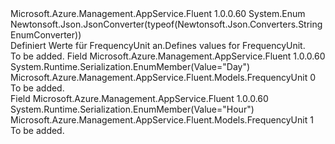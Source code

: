 <Type Name="FrequencyUnit" FullName="Microsoft.Azure.Management.AppService.Fluent.Models.FrequencyUnit">
  <TypeSignature Language="C#" Value="public enum FrequencyUnit" />
  <TypeSignature Language="ILAsm" Value=".class public auto ansi sealed FrequencyUnit extends System.Enum" />
  <TypeSignature Language="DocId" Value="T:Microsoft.Azure.Management.AppService.Fluent.Models.FrequencyUnit" />
  <TypeSignature Language="VB.NET" Value="Public Enum FrequencyUnit" />
  <TypeSignature Language="F#" Value="type FrequencyUnit = " />
  <AssemblyInfo>
    <AssemblyName>Microsoft.Azure.Management.AppService.Fluent</AssemblyName>
    <AssemblyVersion>1.0.0.60</AssemblyVersion>
  </AssemblyInfo>
  <Base>
    <BaseTypeName>System.Enum</BaseTypeName>
  </Base>
  <Attributes>
    <Attribute>
      <AttributeName>Newtonsoft.Json.JsonConverter(typeof(Newtonsoft.Json.Converters.StringEnumConverter))</AttributeName>
    </Attribute>
  </Attributes>
  <Docs>
    <summary>
            <span data-ttu-id="b552a-101">Definiert Werte für FrequencyUnit an.</span><span class="sxs-lookup"><span data-stu-id="b552a-101">Defines values for FrequencyUnit.</span></span>
            </summary>
    <remarks>To be added.</remarks>
  </Docs>
  <Members>
    <Member MemberName="Day">
      <MemberSignature Language="C#" Value="Day" />
      <MemberSignature Language="ILAsm" Value=".field public static literal valuetype Microsoft.Azure.Management.AppService.Fluent.Models.FrequencyUnit Day = int32(0)" />
      <MemberSignature Language="DocId" Value="F:Microsoft.Azure.Management.AppService.Fluent.Models.FrequencyUnit.Day" />
      <MemberSignature Language="VB.NET" Value="Day" />
      <MemberSignature Language="F#" Value="Day = 0" Usage="Microsoft.Azure.Management.AppService.Fluent.Models.FrequencyUnit.Day" />
      <MemberType>Field</MemberType>
      <AssemblyInfo>
        <AssemblyName>Microsoft.Azure.Management.AppService.Fluent</AssemblyName>
        <AssemblyVersion>1.0.0.60</AssemblyVersion>
      </AssemblyInfo>
      <Attributes>
        <Attribute>
          <AttributeName>System.Runtime.Serialization.EnumMember(Value="Day")</AttributeName>
        </Attribute>
      </Attributes>
      <ReturnValue>
        <ReturnType>Microsoft.Azure.Management.AppService.Fluent.Models.FrequencyUnit</ReturnType>
      </ReturnValue>
      <MemberValue>0</MemberValue>
      <Docs>
        <summary>To be added.</summary>
      </Docs>
    </Member>
    <Member MemberName="Hour">
      <MemberSignature Language="C#" Value="Hour" />
      <MemberSignature Language="ILAsm" Value=".field public static literal valuetype Microsoft.Azure.Management.AppService.Fluent.Models.FrequencyUnit Hour = int32(1)" />
      <MemberSignature Language="DocId" Value="F:Microsoft.Azure.Management.AppService.Fluent.Models.FrequencyUnit.Hour" />
      <MemberSignature Language="VB.NET" Value="Hour" />
      <MemberSignature Language="F#" Value="Hour = 1" Usage="Microsoft.Azure.Management.AppService.Fluent.Models.FrequencyUnit.Hour" />
      <MemberType>Field</MemberType>
      <AssemblyInfo>
        <AssemblyName>Microsoft.Azure.Management.AppService.Fluent</AssemblyName>
        <AssemblyVersion>1.0.0.60</AssemblyVersion>
      </AssemblyInfo>
      <Attributes>
        <Attribute>
          <AttributeName>System.Runtime.Serialization.EnumMember(Value="Hour")</AttributeName>
        </Attribute>
      </Attributes>
      <ReturnValue>
        <ReturnType>Microsoft.Azure.Management.AppService.Fluent.Models.FrequencyUnit</ReturnType>
      </ReturnValue>
      <MemberValue>1</MemberValue>
      <Docs>
        <summary>To be added.</summary>
      </Docs>
    </Member>
  </Members>
</Type>